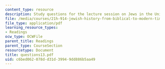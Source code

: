 ```yaml
---
content_type: resource
description: Study questions for the lecture session on Jews in the United States.
file: /media/courses/21h-914-jewish-history-from-biblical-to-modern-times-fall-2007/c6bed062078dd31d39949dd886b5aa49_questions13.pdf
file_type: application/pdf
learning_resource_types:
- Readings
ocw_type: OCWFile
parent_title: Readings
parent_type: CourseSection
resourcetype: Document
title: questions13.pdf
uid: c6bed062-078d-d31d-3994-9dd886b5aa49
---
```

